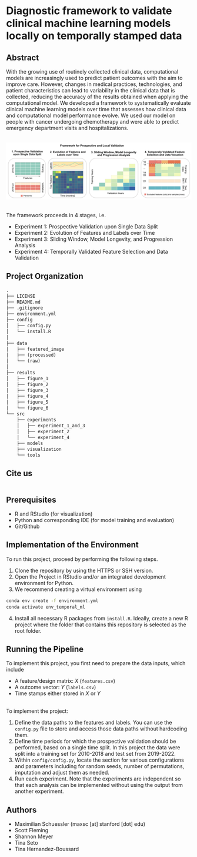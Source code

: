 Diagnostic framework to validate clinical machine learning models locally on temporally stamped data
==============================

Abstract
--------------------
With the growing use of routinely collected clinical data, computational models are increasingly used to predict patient outcomes with the aim to improve care. However, changes in medical practices, technologies, and patient characteristics can lead to variability in the clinical data that is collected, reducing the accuracy of the results obtained when applying the computational model. We developed a framework to systematically evaluate clinical machine learning models over time that assesses how clinical data and computational model performance evolve. We used our model on people with cancer undergoing chemotherapy and were able to predict emergency department visits and hospitalizations. <br><br>


<img src="data/featured_image/featured_image.png" alt="Framework" width="900"/> <br><br>


The framework proceeds in 4 stages, i.e.
- Experiment 1: Prospective Validation upon Single Data Split
- Experiment 2: Evolution of Features and Labels over Time
- Experiment 3: Sliding Window, Model Longevity, and Progression Analysis
- Experiment 4: Temporally Validated Feature Selection and Data Validation


Project Organization
--------------------
    .
    ├── LICENSE
    ├── README.md
    ├── .gitignore
    ├── environment.yml
    ├── config
    │   ├── config.py
    │   └── install.R
    │  
    ├── data
    │   ├── featured_image
    │   ├── (processed)
    │   └── (raw)
    │  
    ├── results
    │   ├── figure_1
    │   ├── figure_2
    │   ├── figure_3
    │   ├── figure_4
    │   ├── figure_5
    │   └── figure_6
    └── src
        ├── experiments
        │   ├── experiment_1_and_3
        │   ├── experiment_2
        │   └── experiment_4
        ├── models
        ├── visualization
        └── tools


Cite us
--------------------
```
```


Prerequisites
--------------------
- R and RStudio (for visualization)
- Python and corresponding IDE (for model training and evaluation)
- Git/Github

Implementation of the Environment
--------------------
To run this project, proceed by performing the following steps.

1. Clone the repository by using the HTTPS or SSH version.
2. Open the Project in RStudio and/or an integrated development environment for Python.
3. We recommend creating a virtual environment using

```bash
conda env create -f environment.yml
conda activate env_temporal_ml
```

4. Install all necessary R packages from `install.R`. Ideally, create a new R project where the folder that contains this repository is selected as the root folder.


Running the Pipeline
--------------------
To implement this project, you first need to prepare the data inputs, which include
- A feature/design matrix: $X$ (`features.csv`)
- A outcome vector: $Y$ (`labels.csv`)
- Time stamps either stored in $X$ or $Y$ <br><br>

To implement the project:
1. Define the data paths to the features and labels. You can use the `config.py` file to store and access those data paths without hardcoding them.
2. Define time periods for which the prospective validation should be performed, based on a single time split. In this project the data were split into a training set for 2010-2018 and test set from 2019-2022.
3. Within `config/config.py`, locate the section for various configurations and parameters including for random seeds, number of permutations, imputation and adjust them as needed.
4. Run each experiment. Note that the experiments are independent so that each analysis can be implemented without using the output from another experiment.


Authors
--------------------
- Maximilian Schuessler (maxsc [at] stanford [dot] edu)
- Scott Fleming
- Shannon Meyer
- Tina Seto
- Tina Hernandez-Boussard











